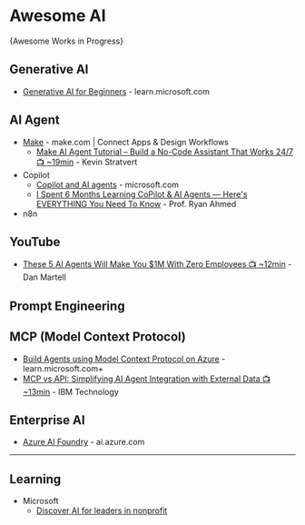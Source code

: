# Awesome AI
{Awesome Works in Progress}

## Generative AI
* [Generative AI for Beginners](https://learn.microsoft.com/en-us/shows/generative-ai-for-beginners/) - learn.microsoft.com


## AI Agent
* [Make](https://www.make.com) - make.com | Connect Apps & Design Workflows
  - [Make AI Agent Tutorial – Build a No-Code Assistant That Works 24/7 📺 ~19min](https://www.youtube.com/watch?v=wwhFP30uGmE) - Kevin Stratvert
* Copilot
  - [Copilot and AI agents](https://www.microsoft.com/en-us/microsoft-copilot/copilot-101/copilot-ai-agents) - microsoft.com
  - [I Spent 6 Months Learning CoPilot & AI Agents — Here's EVERYTHING You Need To Know](https://www.youtube.com/watch?v=_sRzTB9CIxQ) - Prof. Ryan Ahmed
* n8n

## YouTube
* [These 5 AI Agents Will Make You $1M With Zero Employees 📺 ~12min](https://www.youtube.com/watch?v=sIugzOQz7Vk) - Dan Martell


## Prompt Engineering

## MCP (Model Context Protocol)
* [Build Agents using Model Context Protocol on Azure](https://learn.microsoft.com/en-us/azure/developer/ai/intro-agents-mcp) - learn.microsoft.com+
* [MCP vs API: Simplifying AI Agent Integration with External Data 📺 ~13min](https://www.youtube.com/watch?v=7j1t3UZA1TY) - IBM Technology


## Enterprise AI 
* [Azure AI Foundry](https://ai.azure.com/) - ai.azure.com

-----

## Learning
* Microsoft
  - [Discover AI for leaders in nonprofit](https://learn.microsoft.com/en-us/training/paths/discover-ai-leaders-nonprofit/)
